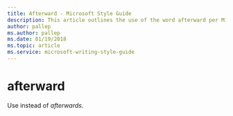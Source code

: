 ```yaml
---
title: Afterward - Microsoft Style Guide
description: This article outlines the use of the word afterward per Microsoft style guidelines.
author: pallep
ms.author: pallep
ms.date: 01/19/2018
ms.topic: article
ms.service: microsoft-writing-style-guide
---
```


# afterward

Use instead of *afterwards*.
